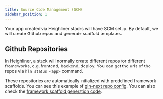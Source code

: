 ```yaml
---
title: Source Code Management (SCM)
sidebar_position: 1
---
```


Your app created via Heighliner stacks will have SCM setup.
By default, we will create Github repos and generate scaffold templates.

## Github Repositories

In Heighliner, a stack will normally create different repos for different frameworks, e.g. frontend, backend, deploy.
You can get the urls of the repos via `hln status <app>` command.

These repositories are automatically initialized with predefined framework scaffolds.
You can see this example of [gin-next repo config](https://github.com/h8r-dev/stacks/blob/main/official-stack/gin-next/plans/plan.cue).
You can also check the [framework scaffold generation code](https://github.com/h8r-dev/stacks/tree/main/chain/factory/scaffoldfactory).
